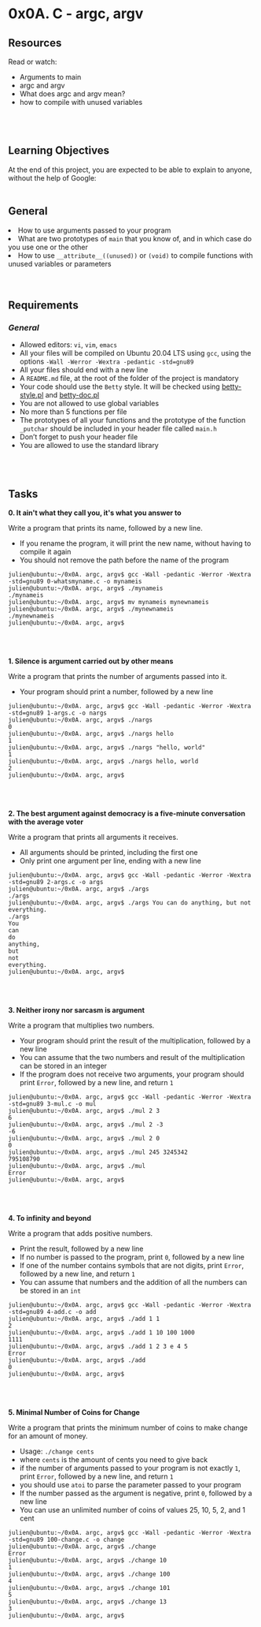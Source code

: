 # <b>0x0A. C - argc, argv</b>

## Resources
Read or watch:

<ul>
<li>Arguments to main</li>
<li>argc and argv</li>
<li>What does argc and argv mean?</li>
<li>how to compile with unused variables</li>
</ul>
<br></br>

## Learning Objectives
At the end of this project, you are expected to be able to explain to anyone, without the help of Google:
<br></br>

## General
<li>How to use arguments passed to your program</li>
<li>What are two prototypes of <code>main</code> that you know of, and in which case do you use one or the other</li>
<li>How to use <code>__attribute__((unused))</code> or <code>(void)</code> to compile functions with unused variables or parameters</li>
<br></br>

## Requirements
### <i>General</i>
<ul>
<li>Allowed editors: <code>vi</code>, <code>vim</code>, <code>emacs</code></li>
<li>All your files will be compiled on Ubuntu 20.04 LTS using <code>gcc</code>, using the options <code>-Wall -Werror -Wextra -pedantic -std=gnu89</code></li>
<li>All your files should end with a new line</li>
<li>A <code>README.md</code> file, at the root of the folder of the project is mandatory</li>
<li>Your code should use the <code>Betty</code> style. It will be checked using <a href="https://github.com/holbertonschool/Betty/blob/master/betty-style.pl" title="betty-style.pl" target="_blank">betty-style.pl</a> and <a href="https://github.com/holbertonschool/Betty/blob/master/betty-doc.pl" title="betty-doc.pl" target="_blank">betty-doc.pl</a></li>
<li>You are not allowed to use global variables</li>
<li>No more than 5 functions per file</li>
<li>The prototypes of all your functions and the prototype of the function <code>_putchar</code> should be included in your header file called <code>main.h</code></li>
<li>Don&rsquo;t forget to push your header file</li>
<li>You are allowed to use the standard library</li>
</ul>
<br></br>

## Tasks
<b>0. It ain't what they call you, it's what you answer to</b>

Write a program that prints its name, followed by a new line.

<ul>
<li>If you rename the program, it will print the new name, without having to compile it again</li>
<li>You should not remove the path before the name of the program</li>
</ul>

<pre><code>julien@ubuntu:~/0x0A. argc, argv$ gcc -Wall -pedantic -Werror -Wextra -std=gnu89 0-whatsmyname.c -o mynameis
julien@ubuntu:~/0x0A. argc, argv$ ./mynameis 
./mynameis
julien@ubuntu:~/0x0A. argc, argv$ mv mynameis mynewnameis
julien@ubuntu:~/0x0A. argc, argv$ ./mynewnameis 
./mynewnameis
julien@ubuntu:~/0x0A. argc, argv$ 
</code></pre>
<br></br>

<b>1. Silence is argument carried out by other means</b>

Write a program that prints the number of arguments passed into it.

<ul>
<li>Your program should print a number, followed by a new line</li>
</ul>

<pre><code>julien@ubuntu:~/0x0A. argc, argv$ gcc -Wall -pedantic -Werror -Wextra -std=gnu89 1-args.c -o nargs
julien@ubuntu:~/0x0A. argc, argv$ ./nargs 
0
julien@ubuntu:~/0x0A. argc, argv$ ./nargs hello
1
julien@ubuntu:~/0x0A. argc, argv$ ./nargs &quot;hello, world&quot;
1
julien@ubuntu:~/0x0A. argc, argv$ ./nargs hello, world
2
julien@ubuntu:~/0x0A. argc, argv$ 
</code></pre>
<br></br>

<b>2. The best argument against democracy is a five-minute conversation with the average voter</b>

Write a program that prints all arguments it receives.

<ul>
<li>All arguments should be printed, including the first one</li>
<li>Only print one argument per line, ending with a new line</li>
</ul>

<pre><code>julien@ubuntu:~/0x0A. argc, argv$ gcc -Wall -pedantic -Werror -Wextra -std=gnu89 2-args.c -o args
julien@ubuntu:~/0x0A. argc, argv$ ./args 
./args
julien@ubuntu:~/0x0A. argc, argv$ ./args You can do anything, but not everything.
./args
You
can
do
anything,
but
not
everything.
julien@ubuntu:~/0x0A. argc, argv$ 
</code></pre>
<br></br>

<b>3. Neither irony nor sarcasm is argument</b>

Write a program that multiplies two numbers.

<ul>
<li>Your program should print the result of the multiplication, followed by a new line</li>
<li>You can assume that the two numbers and result of the multiplication can be stored in an integer</li>
<li>If the program does not receive two arguments, your program should print <code>Error</code>, followed by a new line, and return <code>1</code></li>
</ul>

<pre><code>julien@ubuntu:~/0x0A. argc, argv$ gcc -Wall -pedantic -Werror -Wextra -std=gnu89 3-mul.c -o mul
julien@ubuntu:~/0x0A. argc, argv$ ./mul 2 3
6
julien@ubuntu:~/0x0A. argc, argv$ ./mul 2 -3
-6
julien@ubuntu:~/0x0A. argc, argv$ ./mul 2 0
0
julien@ubuntu:~/0x0A. argc, argv$ ./mul 245 3245342
795108790
julien@ubuntu:~/0x0A. argc, argv$ ./mul
Error
julien@ubuntu:~/0x0A. argc, argv$ 
</code></pre>
<br></br>

<b>4. To infinity and beyond</b>

Write a program that adds positive numbers.

<ul>
<li>Print the result, followed by a new line</li>
<li>If no number is passed to the program, print <code>0</code>, followed by a new line</li>
<li>If one of the number contains symbols that are not digits, print <code>Error</code>, followed by a new line, and return <code>1</code></li>
<li>You can assume that numbers and the addition of all the numbers can be stored in an <code>int</code></li>
</ul>

<pre><code>julien@ubuntu:~/0x0A. argc, argv$ gcc -Wall -pedantic -Werror -Wextra -std=gnu89 4-add.c -o add
julien@ubuntu:~/0x0A. argc, argv$ ./add 1 1
2
julien@ubuntu:~/0x0A. argc, argv$ ./add 1 10 100 1000
1111
julien@ubuntu:~/0x0A. argc, argv$ ./add 1 2 3 e 4 5
Error
julien@ubuntu:~/0x0A. argc, argv$ ./add
0
julien@ubuntu:~/0x0A. argc, argv$ 
</code></pre>
<br></br>

<b>5. Minimal Number of Coins for Change</b>

Write a program that prints the minimum number of coins to make change for an amount of money.

<ul>
<li>Usage: <code>./change cents</code></li>
<li>where <code>cents</code> is the amount of cents you need to give back</li>
<li>if the number of arguments passed to your program is not exactly <code>1</code>, print <code>Error</code>, followed by a new line, and return <code>1</code></li>
<li>you should use <code>atoi</code> to parse the parameter passed to your program</li>
<li>If the number passed as the argument is negative, print <code>0</code>, followed by a new line</li>
<li>You can use an unlimited number of coins of values 25, 10, 5, 2, and 1 cent</li>
</ul>

<pre><code>julien@ubuntu:~/0x0A. argc, argv$ gcc -Wall -pedantic -Werror -Wextra -std=gnu89 100-change.c -o change
julien@ubuntu:~/0x0A. argc, argv$ ./change 
Error
julien@ubuntu:~/0x0A. argc, argv$ ./change 10
1
julien@ubuntu:~/0x0A. argc, argv$ ./change 100
4
julien@ubuntu:~/0x0A. argc, argv$ ./change 101
5
julien@ubuntu:~/0x0A. argc, argv$ ./change 13
3
julien@ubuntu:~/0x0A. argc, argv$ 
</code></pre>
<br></br>
